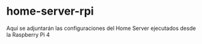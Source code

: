 # home-server-rpi

Aquí se adjuntarán las configuraciones del Home Server ejecutados desde la Raspberry Pi 4
